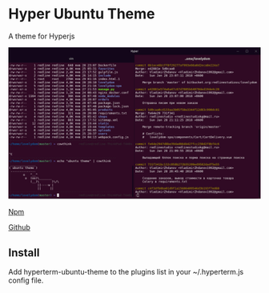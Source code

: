 # Hyper Ubuntu Theme
A theme for Hyperjs

![Hyper Ubuntu Theme](https://github.com/VLZH/hyperterm-ubuntu-theme/blob/master/screen.png?raw=true)

[Npm](https://www.npmjs.com/package/hyperterm-ubuntu-theme)

[Github](https://github.com/VLZH/hyperterm-ubuntu-theme)

## Install
Add hyperterm-ubuntu-theme to the plugins list in your ~/.hyperterm.js config file.
